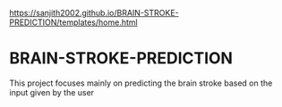 https://sanjith2002.github.io/BRAIN-STROKE-PREDICTION/templates/home.html
# BRAIN-STROKE-PREDICTION
This project focuses mainly on predicting the brain stroke based on the input given by the user
